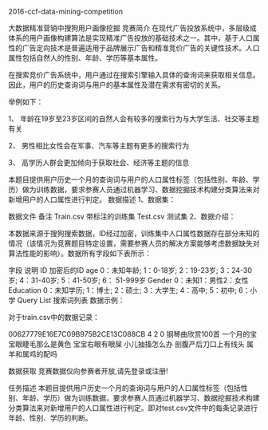 2016-ccf-data-mining-competition

大数据精准营销中搜狗用户画像挖掘 竞赛简介 在现代广告投放系统中，多层级成体系的用户画像构建算法是实现精准广告投放的基础技术之一。其中，基于人口属性的广告定向技术是普遍适用于品牌展示广告和精准竞价广告的关键性技术。人口属性包括自然人的性别、年龄、学历等基本属性。

在搜索竞价广告系统中，用户通过在搜索引擎输入具体的查询词来获取相关信息。因此，用户的历史查询词与用户的基本属性及潜在需求有密切的关系。

举例如下：

1、 年龄在19岁至23岁区间的自然人会有较多的搜索行为与大学生活、社交等主题有关

2、 男性相比女性会在军事、汽车等主题有更多的搜索行为

3、 高学历人群会更加倾向于获取社会、经济等主题的信息

本题目提供用户历史一个月的查询词与用户的人口属性标签（包括性别、年龄、学历）做为训练数据，要求参赛人员通过机器学习、数据挖掘技术构建分类算法来对新增用户的人口属性进行判定。 数据描述 1、数据集：

数据文件 备注 Train.csv 带标注的训练集 Test.csv 测试集 2、数据介绍：

本数据来源于搜狗搜索数据，ID经过加密，训练集中人口属性数据存在部分未知的情况（该情况为竞赛题目特定设置，需要参赛人员的解决方案能够考虑数据缺失对算法性能的影响）。数据所有字段如下表所示：

字段 说明 ID 加密后的ID age 0：未知年龄; 1：0-18岁; 2：19-23岁; 3：24-30岁; 4：31-40岁; 5：41-50岁; 6： 51-999岁 Gender 0：未知1：男性2：女性 Education 0：未知学历; 1：博士; 2：硕士; 3：大学生; 4：高中; 5：初中; 6：小学 Query List 搜索词列表 数据示例：

对于train.csv中的数据记录：

00627779E16E7C09B975B2CE13C088CB 4 2 0 钢琴曲欣赏100首 一个月的宝宝眼睫毛那么是黄色 宝宝右眼有眼屎 小儿抽搐怎么办 剖腹产后刀口上有线头 属羊和属鸡的配吗

数据获取 竞赛数据仅向参赛者开放,请先登录或注册!

任务描述 本题目提供用户历史一个月的查询词与用户的人口属性标签（包括性别、年龄、学历）做为训练数据，要求参赛人员通过机器学习、数据挖掘技术构建分类算法来对新增用户的人口属性进行判定。即对test.csv文件中的每条记录进行年龄、性别、学历的判断。

